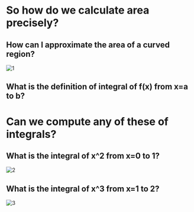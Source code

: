 # So how do we calculate area precisely?
## How can I approximate the area of a curved region?
![1](https://d.pr/CTyQ+)
## What is the definition of integral of f(x) from x=a to b?

# Can we compute any of these of integrals?
## What is the integral of x^2 from x=0 to 1?
![2](https://d.pr/xMT4+)
## What is the integral of x^3 from x=1 to 2?
![3](https://d.pr/CGbM+)
